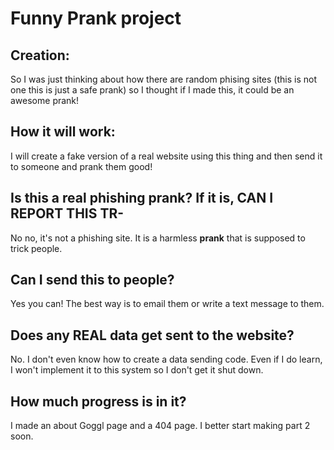 # Funny Prank project
## Creation:
So I was just thinking about how there are random phising sites (this is not one this is just a safe prank) so I thought if I made this, it could be an awesome prank!
## How it will work:
I will create a fake version of a real website using this thing and then send it to someone and prank them good!
## Is this a real phishing prank? If it is, CAN I REPORT THIS TR-
No no, it's not a phishing site. It is a harmless **prank** that is supposed to trick people.
## Can I send this to people?
Yes you can! The best way is to email them or write a text message to them.
## Does any REAL data get sent to the website?
No. I don't even know how to create a data sending code. Even if I do learn, I won't implement it to this system so I don't get it shut down.
## How much progress is in it?
I made an about Goggl page and a 404 page. I better start making part 2 soon.
